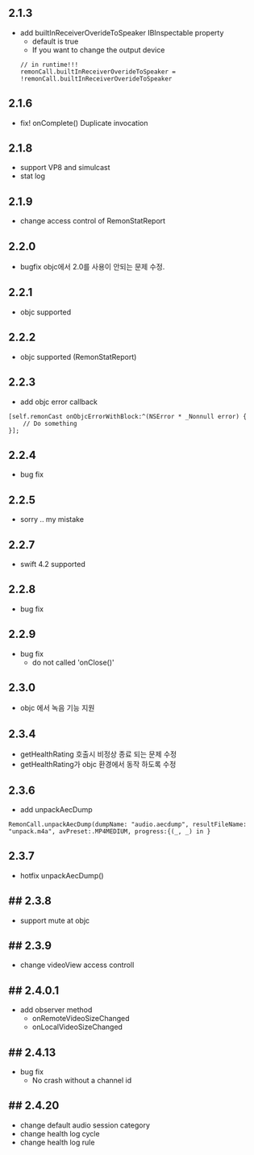 ## 2.1.3
- add builtInReceiverOverideToSpeaker IBInspectable property
  - default is true
  - If you want to change the output device
  ```
  // in runtime!!!
  remonCall.builtInReceiverOverideToSpeaker = !remonCall.builtInReceiverOverideToSpeaker
  ```

## 2.1.6
- fix! onComplete() Duplicate invocation 

## 2.1.8
- support VP8 and simulcast
- stat log

## 2.1.9
- change access control of RemonStatReport

## 2.2.0
- bugfix objc에서 2.0를 사용이 안되는 문제 수정.

## 2.2.1
- objc supported

## 2.2.2
- objc supported (RemonStatReport)

## 2.2.3
- add objc error callback
```
[self.remonCast onObjcErrorWithBlock:^(NSError * _Nonnull error) {
    // Do something
}];
```

## 2.2.4
- bug fix

## 2.2.5
- sorry .. my mistake

## 2.2.7
- swift 4.2 supported

## 2.2.8
- bug fix

## 2.2.9
- bug fix
  - do not called 'onClose()'

## 2.3.0
- objc 에서 녹음 기능 지원

## 2.3.4
- getHealthRating 호출시 비정상 종료 되는 문제 수정
- getHealthRating가 objc 환경에서 동작 하도록 수정

## 2.3.6
- add unpackAecDump 
```
RemonCall.unpackAecDump(dumpName: "audio.aecdump", resultFileName: "unpack.m4a", avPreset:.MP4MEDIUM, progress:{(_, _) in }
```

## 2.3.7
- hotfix unpackAecDump()

## ## 2.3.8
- support mute at objc

## ## 2.3.9
- change videoView access controll

## ## 2.4.0.1
- add observer method
  - onRemoteVideoSizeChanged
  - onLocalVideoSizeChanged

## ## 2.4.13
- bug fix
  - No crash without a channel id

## ## 2.4.20
- change default audio session category
- change health log cycle
- change health log rule